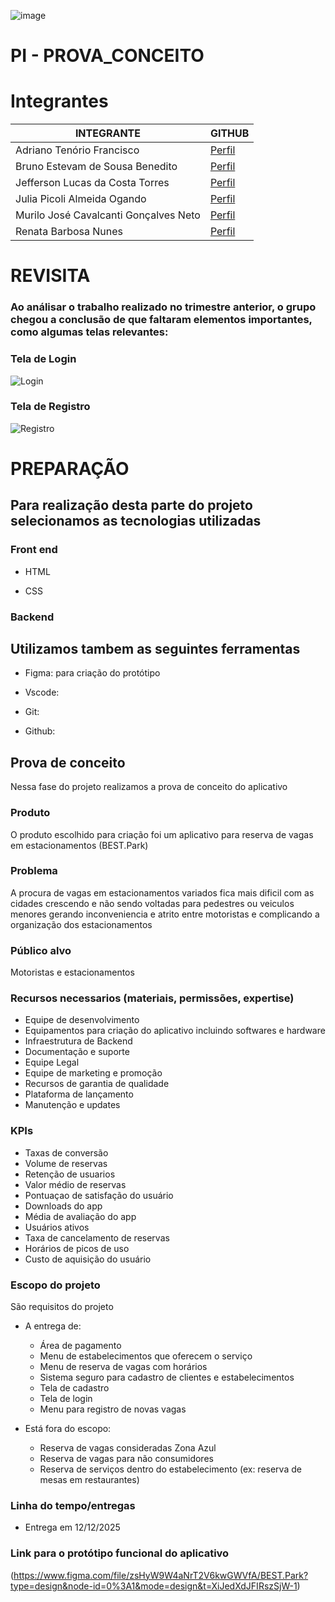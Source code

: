 ![image](https://upload.wikimedia.org/wikipedia/commons/thumb/8/86/Senac_logo.svg/653px-Senac_logo.svg.png)

# PI -  PROVA_CONCEITO
# Integrantes
<table>
<thead>
<tr>
<th>INTEGRANTE</th>
<th>GITHUB</th>
</tr>
</thead>
<TBODY>
<tr>
<td>Adriano Tenório Francisco</td>
<td><a href="https://github.com/adrianotftenorio">
Perfil
</a></td>
<tr/>
<tr><td>Bruno Estevam de Sousa Benedito</td>
<td><a href="https://github.com/Estevam101">
Perfil
<a/></td>
</tr>
<tr>
<td>Jefferson Lucas da Costa Torres</td>
<td><a href="https://github.com/JeffLCT">
  Perfil
<a/></td>
</tr>
<tr>
<td>Julia Picoli Almeida Ogando</td>
  <td><a href="https://github.com/jpicoli">
    Perfil
  <a/></td>
</tr>
<tr>
  <td>Murilo José Cavalcanti Gonçalves Neto</td>
  <td><a href="https://github.com/murilojcavalcanti">
    Perfil
  <a/></td>
</tr>
<tr>
  <td>Renata Barbosa Nunes</td>
  <td><a href="https://github.com/renatanunesdev">
    Perfil
  <a/></td>
</tr>
</TBODY>
    <table/>
<h1>REVISITA</h1>
<h3>Ao análisar o trabalho realizado no trimestre anterior, o grupo chegou a conclusão de que faltaram elementos importantes, como algumas telas relevantes:<h3/>
<h3>Tela de Login</h3>
  
![Login](https://github-production-user-asset-6210df.s3.amazonaws.com/104738281/313365204-b78950aa-45d1-4ce6-b856-e3001995ca00.PNG?X-Amz-Algorithm=AWS4-HMAC-SHA256&X-Amz-Credential=AKIAVCODYLSA53PQK4ZA%2F20240318%2Fus-east-1%2Fs3%2Faws4_request&X-Amz-Date=20240318T225213Z&X-Amz-Expires=300&X-Amz-Signature=c2eb4397a4e8c983294667719a0b160d1a0e0b32ba088636d6f43ffcb68dc8f4&X-Amz-SignedHeaders=host&actor_id=104738281&key_id=0&repo_id=768386905)

<H3>Tela de Registro</H3>

![Registro](https://private-user-images.githubusercontent.com/104738281/313365362-c0e235fb-3530-468f-9828-02f0755a1fcf.PNG?jwt=eyJhbGciOiJIUzI1NiIsInR5cCI6IkpXVCJ9.eyJpc3MiOiJnaXRodWIuY29tIiwiYXVkIjoicmF3LmdpdGh1YnVzZXJjb250ZW50LmNvbSIsImtleSI6ImtleTUiLCJleHAiOjE3MTA4MDI3NzAsIm5iZiI6MTcxMDgwMjQ3MCwicGF0aCI6Ii8xMDQ3MzgyODEvMzEzMzY1MzYyLWMwZTIzNWZiLTM1MzAtNDY4Zi05ODI4LTAyZjA3NTVhMWZjZi5QTkc_WC1BbXotQWxnb3JpdGhtPUFXUzQtSE1BQy1TSEEyNTYmWC1BbXotQ3JlZGVudGlhbD1BS0lBVkNPRFlMU0E1M1BRSzRaQSUyRjIwMjQwMzE4JTJGdXMtZWFzdC0xJTJGczMlMkZhd3M0X3JlcXVlc3QmWC1BbXotRGF0ZT0yMDI0MDMxOFQyMjU0MzBaJlgtQW16LUV4cGlyZXM9MzAwJlgtQW16LVNpZ25hdHVyZT0xZWIyMWRlYWVhNWRhYzYxN2NkZWFkYTY5MTA2OGM0YTQyMzhjOGU3ZjVkMDNkNTczZjg0NWQ3YjQ2MmZlOWZhJlgtQW16LVNpZ25lZEhlYWRlcnM9aG9zdCZhY3Rvcl9pZD0wJmtleV9pZD0wJnJlcG9faWQ9MCJ9.VOof_HM1W9cAo3NRkBXgDgrUsRRkRWOl8PjJpTwYs74)

<h1>PREPARAÇÃO</h1>

## Para realização desta parte do projeto selecionamos as tecnologias utilizadas

### Front end

* HTML

* CSS

### Backend





## Utilizamos tambem as seguintes ferramentas
* Figma: para criação do protótipo

* Vscode:

* Git:

* Github:

## Prova de conceito

Nessa fase do projeto realizamos a prova de conceito do aplicativo

### Produto

O produto escolhido para criação foi um aplicativo para reserva de vagas em estacionamentos (BEST.Park)

### Problema

A procura de vagas em estacionamentos variados fica mais dificil com as cidades crescendo e não sendo voltadas para pedestres ou veiculos menores gerando inconveniencia e atrito entre motoristas e complicando a organização dos estacionamentos

### Público alvo

Motoristas e estacionamentos 

### Recursos necessarios (materiais, permissões, expertise)

* Equipe de desenvolvimento
* Equipamentos para criação do aplicativo incluindo softwares e hardware
* Infraestrutura de Backend
* Documentação e suporte
* Equipe Legal
* Equipe de marketing e promoção
* Recursos de garantia de qualidade
* Plataforma de lançamento
* Manutenção e updates
  
### KPIs

* Taxas de conversão
* Volume de reservas
* Retenção de usuarios
* Valor médio de reservas
* Pontuaçao de satisfação do usuário
* Downloads do app
* Média de avaliação do app
* Usuários ativos
* Taxa de cancelamento de reservas
* Horários de picos de uso
* Custo de aquisição do usuário

### Escopo do projeto

São requisitos do projeto

* A entrega  de: 
  * Área de pagamento
  * Menu de estabelecimentos que oferecem o serviço
  * Menu de reserva de vagas com horários
  * Sistema seguro para cadastro de clientes e estabelecimentos
  * Tela de cadastro
  * Tela de login
  * Menu para registro de novas vagas
  
 
* Está fora do escopo:
  *  Reserva de vagas consideradas Zona Azul
  *  Reserva de vagas para não consumidores
  *  Reserva de serviços dentro do estabelecimento (ex: reserva de mesas em restaurantes)

### Linha do tempo/entregas 

* Entrega em 12/12/2025

### Link para o protótipo funcional do aplicativo

(https://www.figma.com/file/zsHyW9W4aNrT2V6kwGWVfA/BEST.Park?type=design&node-id=0%3A1&mode=design&t=XiJedXdJFIRszSjW-1)





